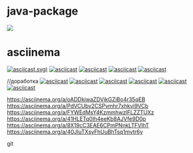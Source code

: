 # java-package
<a href="https://codeclimate.com/github/budars/java-project-61/maintainability"><img src="https://api.codeclimate.com/v1/badges/64e804e39703088497c9/maintainability" /></a>

# asciinema
[![asciicast]({https://asciinema.org/a/dBy10PayLC4gT7tGqoWNu7FHs).svg)]({https://asciinema.org/a/dBy10PayLC4gT7tGqoWNu7FHs})
[![asciicast]({https://asciinema.org/a/HRdOlosnORPgf4Z73IjmS8089})]({https://asciinema.org/a/HRdOlosnORPgf4Z73IjmS8089})
[![asciicast]({https://asciinema.org/a/wozEVGqJqFx5OSu4OFNSOiJml})]({https://asciinema.org/a/wozEVGqJqFx5OSu4OFNSOiJml})
[![asciicast]({https://asciinema.org/a/8nPKY7rF4fJKxQh8tbqjs46q9})]({https://asciinema.org/a/8nPKY7rF4fJKxQh8tbqjs46q9})
[![asciicast]({https://asciinema.org/a/Velj33rIRvJYgHlvbOA8jvFgX})]({https://asciinema.org/a/Velj33rIRvJYgHlvbOA8jvFgX})

//доработка
[![asciicast]({https://asciinema.org/a/oADDkiwaZDVikGZiBo4r35qEB})]({https://asciinema.org/a/oADDkiwaZDVikGZiBo4r35qEB})
[![asciicast]({https://asciinema.org/a/PdVCUbv2CSPvmhr7xhkvi9VCb})]({https://asciinema.org/a/PdVCUbv2CSPvmhr7xhkvi9VCb})
[![asciicast]({https://asciinema.org/a/FYWEdMsY4KzmmhwzlFLZZTUXz})]({https://asciinema.org/a/FYWEdMsY4KzmmhwzlFLZZTUXz})
[![asciicast]({https://asciinema.org/a/41HLETq0Ih4eeKb8AJVfe9D0p})]({https://asciinema.org/a/41HLETq0Ih4eeKb8AJVfe9D0p})
[![asciicast]({https://asciinema.org/a/8X19cC3EAE6CPmPNnkLTFVIhT})]({https://asciinema.org/a/8X19cC3EAE6CPmPNnkLTFVIhT})
[![asciicast]({https://asciinema.org/a/40JIuTXsyFhUuBhTsq1mytr6y})]({https://asciinema.org/a/40JIuTXsyFhUuBhTsq1mytr6y})

https://asciinema.org/a/oADDkiwaZDVikGZiBo4r35qEB
https://asciinema.org/a/PdVCUbv2CSPvmhr7xhkvi9VCb
https://asciinema.org/a/FYWEdMsY4KzmmhwzlFLZZTUXz
https://asciinema.org/a/41HLETq0Ih4eeKb8AJVfe9D0p
https://asciinema.org/a/8X19cC3EAE6CPmPNnkLTFVIhT
https://asciinema.org/a/40JIuTXsyFhUuBhTsq1mytr6y

git
